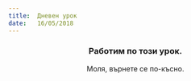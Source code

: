 ```yaml
---
title:  Дневен урок
date:   16/05/2018
---
```


### <center>Работим по този урок.</center>
<center>Моля, върнете се по-късно.</center>